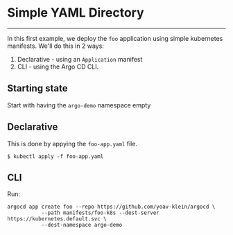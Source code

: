 # Simple YAML Directory
---

In this first example, we deploy the `foo` application using simple kubernetes manifests.
We'll do this in 2 ways:
1. Declarative - using an `Application` manifest
2. CLI - using the Argo CD CLI.

## Starting state
Start with having the `argo-demo` namespace empty

## Declarative
This is done by appying the `foo-app.yaml` file.
```
$ kubectl apply -f foo-app.yaml
```

## CLI

Run:
```
argocd app create foo --repo https://github.com/yoav-klein/argocd \
           --path manifests/foo-k8s --dest-server https://kubernetes.default.svc \
           --dest-namespace argo-demo
```
